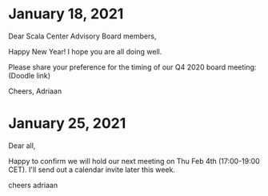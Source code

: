 # January 18, 2021

Dear Scala Center Advisory Board members,

Happy New Year! I hope you are all doing well.

Please share your preference for the timing of our Q4 2020 board meeting: (Doodle link)

Cheers,
Adriaan

# January 25, 2021

Dear all,

Happy to confirm we will hold our next meeting on Thu Feb 4th (17:00-19:00 CET). I'll send out a calendar invite later this week.

cheers
adriaan
